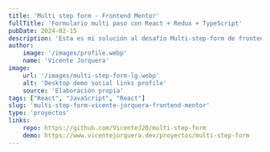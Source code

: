 ```yaml
---
title: 'Multi step form - Frontend Mentor'
fullTitle: 'Formulario multi paso con React + Redux + TypeScript'
pubDate: 2024-02-15
description: 'Esta es mi solución al desafío Multi-step-form de frontendmentor, un proyecto donde apliqué diferentes tecnologías para hacer un formulario multi paso persistiendo el estado y compartimentando el acceso a entre diferentes componentes con ayuda de Redux-Toolkit, si bien podía usar LocalStorage o SessionStorage, consideré que era mejor opción demostrar que también sé trabajar con Redux'
author:
    image: '/images/profile.webp'
    name: 'Vicente Jorquera'
image:
    url: '/images/multi-step-form-lg.webp'
    alt: 'Desktop demo social links profile'
    source: 'Elaboración propia'
tags: ["React", "JavaScript", "React"]
slug: 'multi-step-form-vicente-jorquera-frontend-mentor'
type: 'proyectos'
links:
    repo: https://github.com/VicenteJ20/multi-step-form
    demo: https://www.vicentejorquera.dev/proyectos/multi-step-form
---
```


